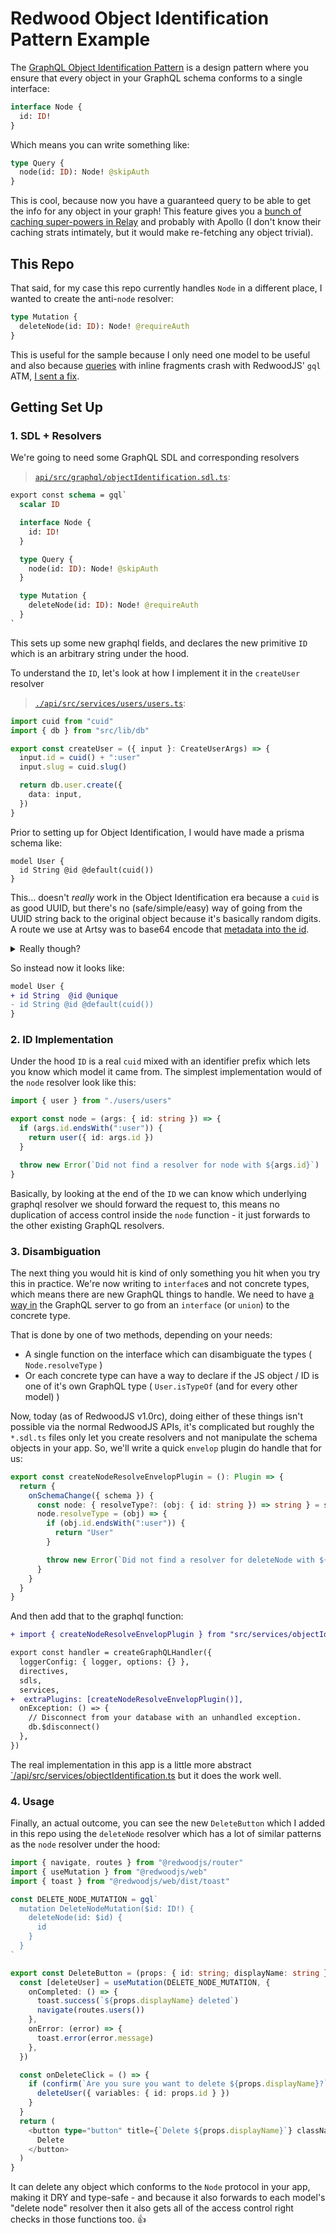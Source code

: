 # Redwood Object Identification Pattern Example

The [GraphQL Object Identification Pattern](https://relay.dev/graphql/objectidentification.htm) is a design pattern where you ensure that every object in your GraphQL schema conforms to a single interface:

```graphql
interface Node {
  id: ID!
}
```

Which means you can write something like:

```graphql
type Query {
  node(id: ID): Node! @skipAuth
}
```

This is cool, because now you have a guaranteed query to be able to get the info for any object in your graph! This feature gives you a [bunch of caching super-powers in Relay](https://relay.dev/docs/guided-tour/reusing-cached-data/) and probably with Apollo (I don't know their caching strats intimately, but it would make re-fetching any object trivial).

## This Repo

That said, for my case this repo currently handles `Node` in a different place, I wanted to create the anti-`node` resolver:

```graphql
type Mutation {
  deleteNode(id: ID): Node! @requireAuth
}
```

This is useful for the sample because I only need one model to be useful and also because [queries](https://github.com/redwoodjs/redwood/issues/3873) with inline fragments crash with RedwoodJS' `gql` ATM, [I sent a fix](https://github.com/redwoodjs/redwood/pull/3891).

## Getting Set Up

### 1. SDL + Resolvers

We're going to need some GraphQL SDL and corresponding resolvers

> [`api/src/graphql/objectIdentification.sdl.ts`](./api/src/graphql/objectIdentification.sdl.ts):

```graphql
export const schema = gql`
  scalar ID

  interface Node {
    id: ID!
  }

  type Query {
    node(id: ID): Node! @skipAuth
  }

  type Mutation {
    deleteNode(id: ID): Node! @requireAuth
  }
`
```

This sets up some new graphql fields, and declares the new primitive `ID` which is an arbitrary string under the hood.

To understand the `ID`, let's look at how I implement it in the `createUser` resolver

> [`./api/src/services/users/users.ts`](./api/src/services/users/users.ts`):
```ts
import cuid from "cuid"
import { db } from "src/lib/db"

export const createUser = ({ input }: CreateUserArgs) => {
  input.id = cuid() + ":user"
  input.slug = cuid.slug()

  return db.user.create({
    data: input,
  })
}
```

Prior to setting up for Object Identification, I would have made a prisma schema like:

```prisma
model User {
  id String @id @default(cuid())
}
```

This... doesn't _really_ work in the Object Identification era because a `cuid` is as good UUID, but there's no (safe/simple/easy) way of going from the UUID string back to the original object because it's basically random digits. A route we use at Artsy was to base64 encode that [metadata into the id](https://github.com/artsy/README/blob/main/playbooks/graphql-schema-design.md#global-object-identification).

<details>
  <summary markdown="span">Really though?</summary>

I had a few ideas for generating thse keys within the framework of letting prisma handle it, starting with making an object-identification query that looks in all potential db tables via a custom query... That's a bit dangerous and then you need to figure out which table you found the object in and _then_ start thinking about that objects access rights. That's tricky.

Another alternative I explored was having prisma generate a `dbID` via  `dbID String @id @default(cuid())` then have a postgres function run on a row write to generate an `id` with the suffix indicating the type. This kinda worked, but was a bit meh answer to me. At that point I gave up on letting prisma handle it at all.

So, I recommend _you_ taking control of generating the id in your app's code by having a totally globally unique `id` via a cuid + prefix, and then have a `slug` if you ever need to present it to the user via a URL.

To handle this case, I've been using this for resolving a single item:

```ts
export const user = async (args: { id: string }) => {
  // Allow looking up with the same function with either slug or id
  const query = args.id.length > 10 ? { id: args.id } : { slug: args.id }
  const user = await db.user.findUnique({ where: query })

  return user
}
```

Which allows you to resolve a user with either `slug` or `id`.

</details>

So instead now it looks like:

```diff
model User {
+ id String  @id @unique
- id String @id @default(cuid())
}
```

### 2. ID Implementation

Under the hood `ID` is a real `cuid` mixed with an identifier prefix which lets you know which model it came from. The simplest implementation would of the `node` resolver look like this:

```ts
import { user } from "./users/users"

export const node = (args: { id: string }) => {
  if (args.id.endsWith(":user")) {
    return user({ id: args.id })
  }

  throw new Error(`Did not find a resolver for node with ${args.id}`)
}
```

Basically, by looking at the end of the `ID` we can know which underlying graphql resolver we should forward the request to, this means no duplication of access control inside the `node` function - it just forwards to the other existing GraphQL resolvers.

### 3. Disambiguation

The next thing you would hit is kind of only something you hit when you try this in practice. We're now writing to `interface`s and not concrete types, which means there are new GraphQL things to handle. We need to have [a way in](https://github.com/graphql/graphql-js/issues/876#issuecomment-304398882) the GraphQL server to go from an `interface` (or `union`) to the concrete type.

That is done by one of two methods, depending on your needs:

- A single function on the interface which can disambiguate the types ( `Node.resolveType` )
- Or each concrete type can have a way to declare if the JS object / ID is one of it's own GraphQL type ( `User.isTypeOf` (and for every other model) )

Now, today (as of RedwoodJS v1.0rc), doing either of these things isn't possible via the normal RedwoodJS APIs, it's complicated but roughly the `*.sdl.ts` files only let you create resolvers and not manipulate the schema objects in your app. So, we'll write a quick `envelop` plugin do handle that for us:

```ts
export const createNodeResolveEnvelopPlugin = (): Plugin => {
  return {
    onSchemaChange({ schema }) {
      const node: { resolveType?: (obj: { id: string }) => string } = schema.getType("Node") as unknown
      node.resolveType = (obj) => {
        if (obj.id.endsWith(":user")) {
          return "User"
        }

        throw new Error(`Did not find a resolver for deleteNode with ${args.id}`)
      }
    }
  }
}
```

And then add that to the graphql function:

```diff
+ import { createNodeResolveEnvelopPlugin } from "src/services/objectIdentification"

export const handler = createGraphQLHandler({
  loggerConfig: { logger, options: {} },
  directives,
  sdls,
  services,
+  extraPlugins: [createNodeResolveEnvelopPlugin()],
  onException: () => {
    // Disconnect from your database with an unhandled exception.
    db.$disconnect()
  },
})

```

The real implementation in this app is a little more abstract [`/api/src/services/objectIdentification.ts](./api/src/services/objectIdentification.ts) but it does the work well.

### 4. Usage

Finally, an actual outcome, you can see the new `DeleteButton` which I added in this repo using the `deleteNode` resolver which has a lot of similar patterns as the `node` resolver under the hood:

```ts
import { navigate, routes } from "@redwoodjs/router"
import { useMutation } from "@redwoodjs/web"
import { toast } from "@redwoodjs/web/dist/toast"

const DELETE_NODE_MUTATION = gql`
  mutation DeleteNodeMutation($id: ID!) {
    deleteNode(id: $id) {
      id
    }
  }
`

export const DeleteButton = (props: { id: string; displayName: string }) => {
  const [deleteUser] = useMutation(DELETE_NODE_MUTATION, {
    onCompleted: () => {
      toast.success(`${props.displayName} deleted`)
      navigate(routes.users())
    },
    onError: (error) => {
      toast.error(error.message)
    },
  })

  const onDeleteClick = () => {
    if (confirm(`Are you sure you want to delete ${props.displayName}?`)) {
      deleteUser({ variables: { id: props.id } })
    }
  }
  return (
    <button type="button" title={`Delete ${props.displayName}`} className="rw-button rw-button-small rw-button-red" onClick={onDeleteClick}>
      Delete
    </button>
  )
}
```

It can delete any object which conforms to the `Node` protocol in your app, making it DRY and type-safe - and because it also forwards to each model's "delete node" resolver then it also gets all of the access control right checks in those functions too. :+1:
